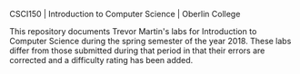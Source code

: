 CSCI150 | Introduction to Computer Science | Oberlin College

This repository documents Trevor Martin's labs for Introduction to Computer Science during the spring semester of the year 2018. 
These labs differ from those submitted during that period in that their errors are corrected and a difficulty rating has been added.
